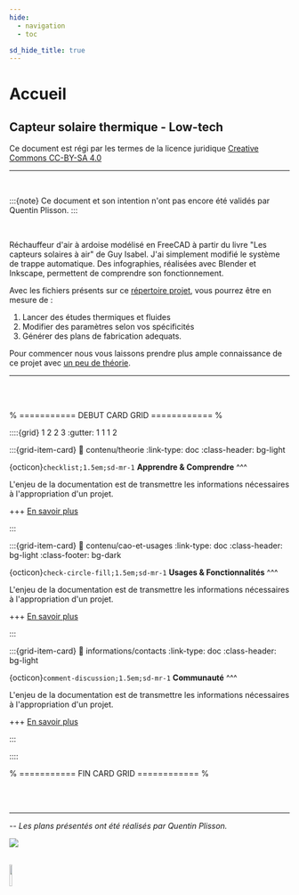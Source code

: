 ```yaml
---
hide:
  - navigation
  - toc

sd_hide_title: true
---
```



# Accueil

## **Capteur solaire thermique - Low-tech**

Ce document est régi par les termes de la licence juridique [Creative Commons CC-BY-SA 4.0](https://creativecommons.org/licenses/by-sa/4.0/deed.fr) 

---

<br>

:::{note}
Ce document et son intention n'ont pas encore été validés par Quentin Plisson. 
:::

<br>


Réchauffeur d'air à ardoise modélisé en FreeCAD à partir du livre "Les capteurs solaires à air" de Guy Isabel. J'ai simplement modifié le système de trappe automatique. Des infographies, réalisées avec Blender et Inkscape, permettent de comprendre son fonctionnement.

Avec les fichiers présents sur ce [répertoire projet](https://github.com/Konsilion/SolarCAO.git), vous pourrez être en mesure de :

1. Lancer des études thermiques et fluides
2. Modifier des paramètres selon vos spécificités
3. Générer des plans de fabrication adequats.

Pour commencer nous vous laissons prendre plus ample connaissance de ce projet avec [un peu de théorie](./contenu/theorie).





---

<br><br>

% ===========   DEBUT CARD GRID   ============ %

::::{grid} 1 2 2 3
:gutter: 1 1 1 2


:::{grid-item-card} 
:link: contenu/theorie
:link-type: doc
:class-header: bg-light

{octicon}`checklist;1.5em;sd-mr-1` **Apprendre & Comprendre**
^^^

L'enjeu de la documentation est de transmettre les informations nécessaires à l'appropriation d'un projet.

+++
[En savoir plus](contenu/theorie)
    
:::



:::{grid-item-card} 
:link: contenu/cao-et-usages
:link-type: doc
:class-header: bg-light
:class-footer: bg-dark

{octicon}`check-circle-fill;1.5em;sd-mr-1` **Usages & Fonctionnalités**
^^^

L'enjeu de la documentation est de transmettre les informations nécessaires à l'appropriation d'un projet.

+++
[En savoir plus](contenu/cao-et-usages)
    
:::



:::{grid-item-card} 
:link: informations/contacts
:link-type: doc
:class-header: bg-light

{octicon}`comment-discussion;1.5em;sd-mr-1` **Communauté**
^^^

L'enjeu de la documentation est de transmettre les informations nécessaires à l'appropriation d'un projet.

+++
[En savoir plus](informations/contacts)
    
:::

::::

% ===========   FIN CARD GRID   ============ %

<br><br>

---


-- *Les plans présentés ont été réalisés par Quentin Plisson.*


![](../_static/original_files/img/solar_air_heater_07.png)



<br>


<img style="display: right; margin: 0 auto;" src="https://mirrors.creativecommons.org/presskit/buttons/88x31/png/by-sa.png" width="10%">










